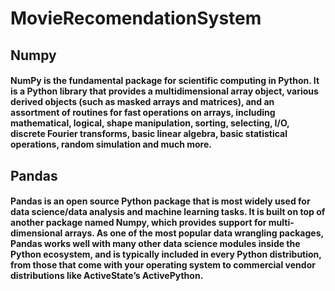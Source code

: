 # MovieRecomendationSystem

## Numpy
#### NumPy is the fundamental package for scientific computing in Python. It is a Python library that provides a multidimensional array object, various derived objects (such as masked arrays and matrices), and an assortment of routines for fast operations on arrays, including mathematical, logical, shape manipulation, sorting, selecting, I/O, discrete Fourier transforms, basic linear algebra, basic statistical operations, random simulation and much more. 

## Pandas
#### Pandas is an open source Python package that is most widely used for data science/data analysis and machine learning tasks. It is built on top of another package named Numpy, which provides support for multi-dimensional arrays. As one of the most popular data wrangling packages, Pandas works well with many other data science modules inside the Python ecosystem, and is typically included in every Python distribution, from those that come with your operating system to commercial vendor distributions like ActiveState’s ActivePython. 

